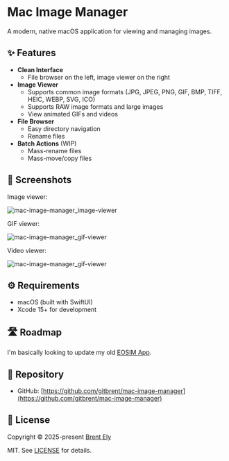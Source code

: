 # Mac Image Manager

A modern, native macOS application for viewing and managing images.

## ✨ Features

- **Clean Interface**
  - File browser on the left, image viewer on the right
- **Image Viewer**
  - Supports common image formats (JPG, JPEG, PNG, GIF, BMP, TIFF, HEIC, WEBP, SVG, ICO)
  - Supports RAW image formats and large images
  - View animated GIFs and videos
- **File Browser**
  - Easy directory navigation
  - Rename files
- **Batch Actions** (WIP)
  - Mass-rename files
  - Mass-move/copy files

## 📸 Screenshots

Image viewer:

![mac-image-manager_image-viewer](https://github.com/user-attachments/assets/6dce725b-3972-47a1-b376-b895dcc74b11)

GIF viewer:

![mac-image-manager_gif-viewer](https://github.com/user-attachments/assets/1d26537c-2ec7-4f8c-99d1-cc4f5ea16c23)

Video viewer:

![mac-image-manager_gif-viewer](https://github.com/user-attachments/assets/383ee34b-8dbe-4e0f-baad-af98150e3120)

## ⚙️ Requirements

- macOS (built with SwiftUI)
- Xcode 15+ for development

## 🛣️ Roadmap

I'm basically looking to update my old [EOSIM App](https://eosim.sourceforge.net).

## 🔗 Repository

- GitHub: [https://github.com/gitbrent/mac-image-manager](https://github.com/gitbrent/mac-image-manager)

## 📜 License

Copyright © 2025-present [Brent Ely](https://github.com/gitbrent/)

MIT. See [LICENSE](LICENSE) for details.
